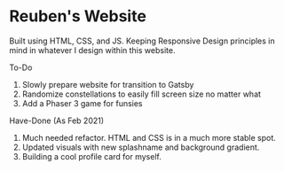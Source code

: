 # Reuben's Website

Built using HTML, CSS, and JS. Keeping Responsive Design principles in mind in whatever I design within this website.

To-Do
1. Slowly prepare website for transition to Gatsby
2. Randomize constellations to easily fill screen size no matter what
3. Add a Phaser 3 game for funsies

Have-Done (As Feb 2021)
1. Much needed refactor. HTML and CSS is in a much more stable spot.
2. Updated visuals with new splashname and background gradient.
3. Building a cool profile card for myself.